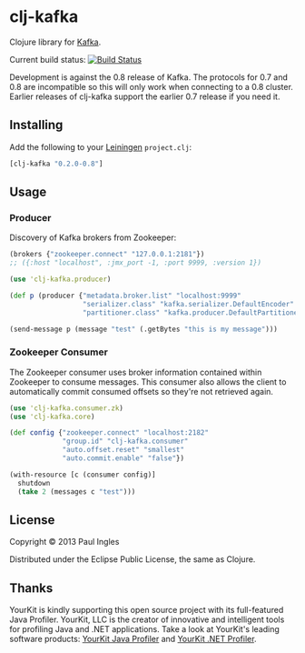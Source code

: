 # clj-kafka

Clojure library for [Kafka](http://incubator.apache.org/kafka/).

Current build status: [![Build Status](https://travis-ci.org/pingles/clj-kafka.png)](https://travis-ci.org/pingles/clj-kafka)

Development is against the 0.8 release of Kafka. The protocols for 0.7 and 0.8 are incompatible so this will only work when connecting to a 0.8 cluster. Earlier releases of clj-kafka support the earlier 0.7 release if you need it.

## Installing

Add the following to your [Leiningen](http://github.com/technomancy/leiningen) `project.clj`:

```clj
[clj-kafka "0.2.0-0.8"]
```

## Usage

### Producer

Discovery of Kafka brokers from Zookeeper:

```clj
(brokers {"zookeeper.connect" "127.0.0.1:2181"})
;; ({:host "localhost", :jmx_port -1, :port 9999, :version 1})
```

```clj
(use 'clj-kafka.producer)

(def p (producer {"metadata.broker.list" "localhost:9999"
                  "serializer.class" "kafka.serializer.DefaultEncoder"
                  "partitioner.class" "kafka.producer.DefaultPartitioner"}))

(send-message p (message "test" (.getBytes "this is my message")))
```

### Zookeeper Consumer

The Zookeeper consumer uses broker information contained within Zookeeper to consume messages. This consumer also allows the client to automatically commit consumed offsets so they're not retrieved again.

```clj
(use 'clj-kafka.consumer.zk)
(use 'clj-kafka.core)

(def config {"zookeeper.connect" "localhost:2182"
             "group.id" "clj-kafka.consumer"
             "auto.offset.reset" "smallest"
             "auto.commit.enable" "false"})

(with-resource [c (consumer config)]
  shutdown
  (take 2 (messages c "test")))
```

## License

Copyright &copy; 2013 Paul Ingles

Distributed under the Eclipse Public License, the same as Clojure.

## Thanks

YourKit is kindly supporting this open source project with its full-featured Java Profiler. YourKit, LLC is the creator of innovative and intelligent tools for profiling Java and .NET applications. Take a look at YourKit's leading software products:
[YourKit Java Profiler](http://www.yourkit.com/java/profiler/index.jsp) and
[YourKit .NET Profiler](http://www.yourkit.com/.net/profiler/index.jsp).